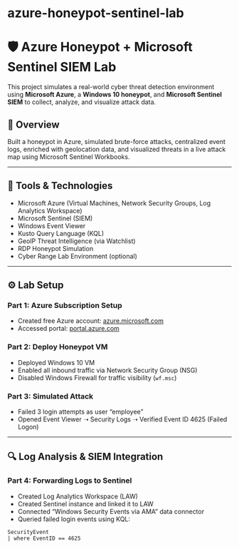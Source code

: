 # azure-honeypot-sentinel-lab
# 🛡️ Azure Honeypot + Microsoft Sentinel SIEM Lab

This project simulates a real-world cyber threat detection environment using **Microsoft Azure**, a **Windows 10 honeypot**, and **Microsoft Sentinel SIEM** to collect, analyze, and visualize attack data.

## 📌 Overview

Built a honeypot in Azure, simulated brute-force attacks, centralized event logs, enriched with geolocation data, and visualized threats in a live attack map using Microsoft Sentinel Workbooks.

---

## 🧰 Tools & Technologies

- Microsoft Azure (Virtual Machines, Network Security Groups, Log Analytics Workspace)
- Microsoft Sentinel (SIEM)
- Windows Event Viewer
- Kusto Query Language (KQL)
- GeoIP Threat Intelligence (via Watchlist)
- RDP Honeypot Simulation
- Cyber Range Lab Environment (optional)

---

## ⚙️ Lab Setup

### Part 1: Azure Subscription Setup
- Created free Azure account: [azure.microsoft.com](https://azure.microsoft.com/en-us/pricing/purchase-options/azure-account)
- Accessed portal: [portal.azure.com](https://portal.azure.com)

### Part 2: Deploy Honeypot VM
- Deployed Windows 10 VM
- Enabled all inbound traffic via Network Security Group (NSG)
- Disabled Windows Firewall for traffic visibility (`wf.msc`)

### Part 3: Simulated Attack
- Failed 3 login attempts as user “employee”
- Opened Event Viewer ➝ Security Logs ➝ Verified Event ID 4625 (Failed Logon)

---

## 🔍 Log Analysis & SIEM Integration

### Part 4: Forwarding Logs to Sentinel
- Created Log Analytics Workspace (LAW)
- Created Sentinel instance and linked it to LAW
- Connected “Windows Security Events via AMA” data connector
- Queried failed login events using KQL:

```kql
SecurityEvent
| where EventID == 4625
